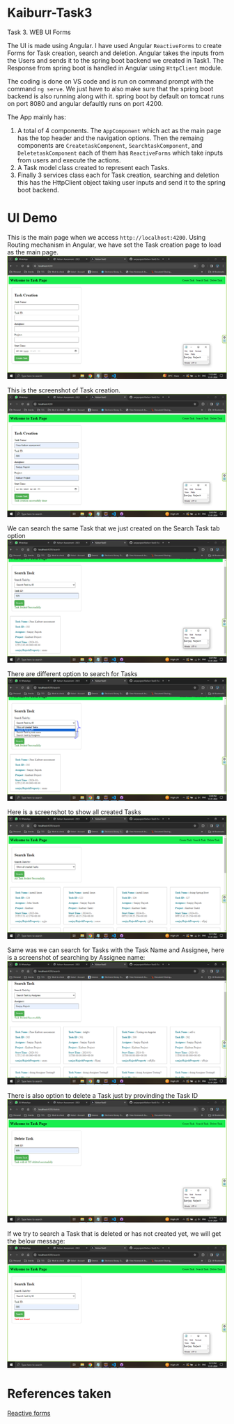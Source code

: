 # Kaiburr-Task3
Task 3. WEB UI Forms

The UI is made using Angular. I have used Angular `ReactiveForms` to create Forms for Task creation, search and deletion. Angular takes the inputs from the Users and sends it to the spring boot backend we created in Task1. The Response from spring boot is handled in Angular using `HttpClient` module.

The coding is done on VS code and is run on command prompt with the command `ng serve`. We just have to also make sure that the spring boot backend is also running along with it. spring boot by default on tomcat runs on port 8080 and angular defaultly runs on port 4200.

The App mainly has:
1. A total of 4 components. The `AppComponent` which act as the main page has the top header and the navigation options. Then the remaing components are `CreatetaskComponent`, `SearchtaskComponent`, and `DeletetaskComponent` each of them has `ReactiveForms` which take inputs from users and execute the actions.
2. A Task model class created to represent each Tasks.
3. Finally 3 services class each for Task creation, searching and deletion this has the HttpClient object taking user inputs and send it to the spring boot backend.

# UI Demo

This is the main page when we access `http://localhost:4200`. Using Routing mechanism in Angular, we have set the Task creation page to load as the main page.
![Screenshot](screenshots/initialTaskCreationPage.PNG)

This is the screenshot of Task creation.
![Screenshot](screenshots/TaskCreation.PNG)

We can search the same Task that we just created on the Search Task tab option
![Screenshot](screenshots/TaskSearch.PNG)

There are different option to search for Tasks
![Screenshot](screenshots/OptionsToSearch.PNG)

Here is a screenshot to show all created Tasks
![Screenshot](screenshots/ShowAllTask.PNG)

Same was we can search for Tasks with the Task Name and Assignee, here is a screenshot of searching by Assignee name:
![Screenshot](screenshots/SearchByAssignee.PNG)

There is also option to delete a Task just by provinding the Task ID
![Screenshot](screenshots/DeleteTask.PNG)

If we try to search a Task that is deleted or has not created yet, we will get the below message:
![Screenshot](screenshots/SearchDeletedItem.PNG)

# References taken

[Reactive forms](https://angular.io/guide/reactive-forms)